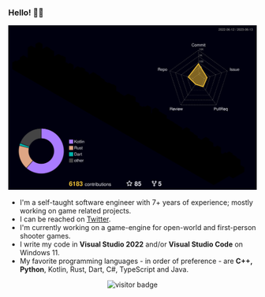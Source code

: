 ### Hello! 👋🏻

![](./profile-3d-contrib/profile-night-rainbow.svg)

- I'm a self-taught software engineer with 7+ years of experience; mostly working on game related projects.
- I can be reached on [Twitter](https://twitter.com/ifarbod).
- I'm currently working on a game-engine for open-world and first-person shooter games.
- I write my code in **Visual Studio 2022** and/or **Visual Studio Code** on Windows 11.
- My favorite programming languages - in order of preference - are **C++,** **Python**, Kotlin, Rust, Dart, C#, TypeScript and Java.

<p align="center">
  <img src="https://visitor-badge.laobi.icu/badge?page_id=ifarbod.ifarbod" alt="visitor badge"/>
</p>

